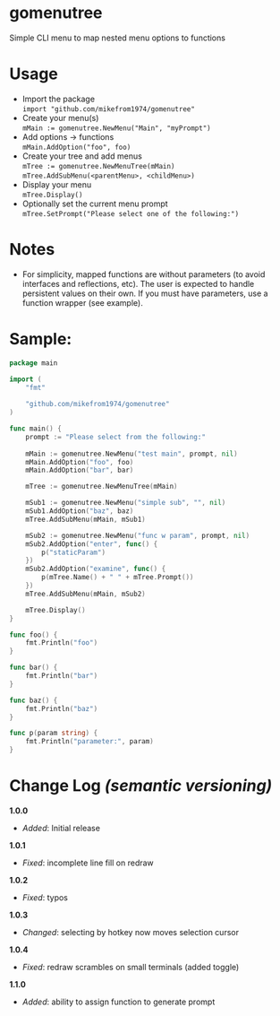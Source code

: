 # gomenutree
Simple CLI menu to map nested menu options to functions

# Usage
* Import the package <br />
  `import "github.com/mikefrom1974/gomenutree"`
* Create your menu(s) <br />
  `mMain := gomenutree.NewMenu("Main", "myPrompt")`
* Add options -> functions <br />
  `mMain.AddOption("foo", foo)`
* Create your tree and add menus <br />
  `mTree := gomenutree.NewMenuTree(mMain)` <br />
  `mTree.AddSubMenu(<parentMenu>, <childMenu>)`
* Display your menu<br />
  `mTree.Display()`
* Optionally set the current menu prompt <br />
  `mTree.SetPrompt("Please select one of the following:")`

# Notes
* For simplicity, mapped functions are without parameters 
  (to avoid interfaces and reflections, etc). The user is
  expected to handle persistent values on their own.
  If you must have parameters, use a function wrapper
  (see example).

# Sample:
```go
package main

import (
	"fmt"
	
	"github.com/mikefrom1974/gomenutree"
)

func main() {
	prompt := "Please select from the following:"
	
	mMain := gomenutree.NewMenu("test main", prompt, nil)
	mMain.AddOption("foo", foo)
	mMain.AddOption("bar", bar)

	mTree := gomenutree.NewMenuTree(mMain)

	mSub1 := gomenutree.NewMenu("simple sub", "", nil)
	mSub1.AddOption("baz", baz)
	mTree.AddSubMenu(mMain, mSub1)

	mSub2 := gomenutree.NewMenu("func w param", prompt, nil)
	mSub2.AddOption("enter", func() {
		p("staticParam")
	})
	mSub2.AddOption("examine", func() {
		p(mTree.Name() + " " + mTree.Prompt())
	})
	mTree.AddSubMenu(mMain, mSub2)

	mTree.Display()
}

func foo() {
	fmt.Println("foo")
}

func bar() {
	fmt.Println("bar")
}

func baz() {
	fmt.Println("baz")
}

func p(param string) {
	fmt.Println("parameter:", param)
}
```

# Change Log _(semantic versioning)_
**1.0.0**
* *Added*: Initial release

**1.0.1**
* *Fixed*: incomplete line fill on redraw

**1.0.2**
* *Fixed*: typos

**1.0.3**
* *Changed*: selecting by hotkey now moves selection cursor

**1.0.4**
* *Fixed*: redraw scrambles on small terminals (added toggle)

**1.1.0**
* *Added*: ability to assign function to generate prompt

